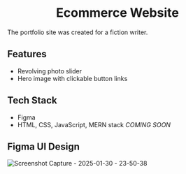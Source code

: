 <h1 align="center">Ecommerce Website</h1>

The portfolio site was created for a fiction writer.  

## Features
- Revolving photo slider
- Hero image with clickable button links

## Tech Stack
- Figma
- HTML, CSS, JavaScript, MERN stack _COMING SOON_
  
## Figma UI Design 
![Screenshot Capture - 2025-01-30 - 23-50-38](https://github.com/user-attachments/assets/83f4c64a-09b0-435c-a836-d2f6961e3e21)

